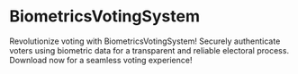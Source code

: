 # BiometricsVotingSystem
Revolutionize voting with BiometricsVotingSystem! Securely authenticate voters using biometric data for a transparent and reliable electoral process. Download now for a seamless voting experience!
